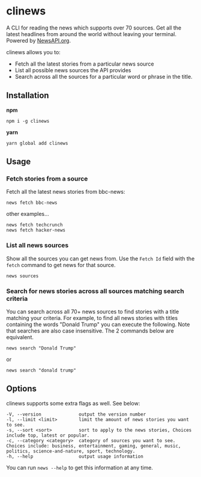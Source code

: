 # clinews
A CLI for reading the news which supports over 70 sources. Get all the latest headlines from around the world without leaving your terminal. Powered by [NewsAPI.org](https://newsapi.org/).

clinews allows you to:

- Fetch all the latest stories from a particular news source
- List all possible news sources the API provides
- Search across all the sources for a particular word or phrase in the title.

## Installation
**npm** 
```
npm i -g clinews
```

**yarn** 
```
yarn global add clinews
```

## Usage

### Fetch stories from a source
Fetch all the latest news stories from bbc-news: 
```
news fetch bbc-news
```

other examples...
```
news fetch techcrunch
news fetch hacker-news
```

### List all news sources
Show all the sources you can get news from. Use the ```Fetch Id``` field with the ```fetch``` command to get news for that source.
```
news sources
```

### Search for news stories across all sources matching search criteria

You can search across all 70+ news sources to find stories with a title matching your criteria. For example, to find all news stories with titles containing the words "Donald Trump" you can execute the following. Note that searches are also case insensitive. The 2 commands below are equivalent.

```
news search "Donald Trump"
```
or
```
news search "donald trump"
```

## Options

clinews supports some extra flags as well. See below:
```
-V, --version              output the version number
-l, --limit <limit>        limit the amount of news stories you want to see.
-s, --sort <sort>          sort to apply to the news stories, Choices include top, latest or popular.
-c, --category <category>  category of sources you want to see. Choices include: business, entertainment, gaming, general, music, politics, science-and-nature, sport, technology.
-h, --help                 output usage information
```

You can run ```news --help``` to get this information at any time.





